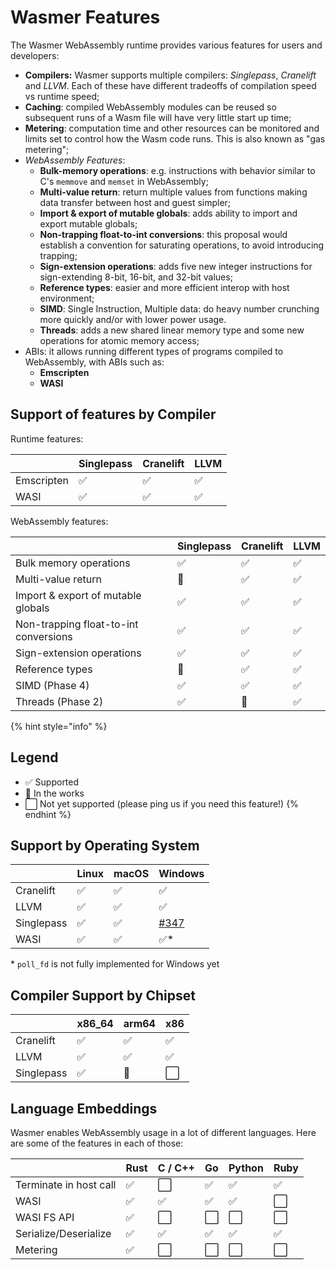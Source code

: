 # Wasmer Features

The Wasmer WebAssembly runtime provides various features for users and developers:

* **Compilers:** Wasmer supports multiple compilers: _Singlepass_, _Cranelift_ and _LLVM_. Each of these have different tradeoffs of compilation speed vs runtime speed;
* **Caching**: compiled WebAssembly modules can be reused so subsequent runs of a Wasm file will have very little start up time;
* **Metering**: computation time and other resources can be monitored and limits set to control how the Wasm code runs. This is also known as "gas metering";
* _WebAssembly Features_:
  * **Bulk-memory operations**: e.g. instructions with behavior similar to C's `memmove` and `memset` in WebAssembly;
  * **Multi-value return**: return multiple values from functions making data transfer between host and guest simpler;
  * **Import & export of mutable globals**: adds ability to import and export mutable globals;
  * **Non-trapping float-to-int conversions**: this proposal would establish a convention for saturating operations, to avoid introducing trapping;
  * **Sign-extension operations**: adds five new integer instructions for sign-extending 8-bit, 16-bit, and 32-bit values;
  * **Reference types**: easier and more efficient interop with host environment;
  * **SIMD**: Single Instruction, Multiple data: do heavy number crunching more quickly and/or with lower power usage.
  * **Threads**: adds a new shared linear memory type and some new operations for atomic memory access;
* ABIs: it allows running different types of programs compiled to WebAssembly, with ABIs such as:
  * **Emscripten**
  * **WASI**

## Support of features by Compiler

Runtime features:

|  | Singlepass | Cranelift | LLVM |
| :--- | :--- | :--- | :--- |
| Emscripten | ✅ | ✅ | ✅ |
| WASI | ✅ | ✅ | ✅ |

WebAssembly features:

|  | Singlepass | Cranelift | LLVM |
| :--- | :--- | :--- | :--- |
| Bulk memory operations	| ✅ | ✅ | ✅ |
| Multi-value return | 🔄 | ✅ | ✅ |
| Import & export of mutable globals | ✅ | ✅ | ✅ |
| Non-trapping float-to-int conversions | ✅ | ✅ | ✅ |
| Sign-extension operations | ✅ | ✅ | ✅ |
| Reference types | 🔄 | ✅ | ✅ |
| SIMD (Phase 4) | ✅ | ✅ | ✅ |
| Threads (Phase 2) | ✅ | 🔄 | ✅ |

{% hint style="info" %}
## Legend

* ✅ Supported
* 🔄 In the works
* ⬜ Not yet supported \(please ping us if you need this feature!\)
{% endhint %}

## Support by Operating System

|  | Linux | macOS | Windows |
| :--- | :--- | :--- | :--- |
| Cranelift | ✅ | ✅ | ✅ |
| LLVM | ✅ | ✅ | ✅ |
| Singlepass | ✅ | ✅ | [\#347](https://github.com/wasmerio/wasmer/issues/347) |
| WASI | ✅ | ✅ | ✅\* |

\* `poll_fd` is not fully implemented for Windows yet


## Compiler Support by Chipset

|  | x86_64 | arm64 | x86 |
| :--- | :--- | :--- | :--- |
| Cranelift | ✅ | ✅ | ✅ |
| LLVM | ✅ | ✅ | ✅ |
| Singlepass | ✅ | 🔄 | ⬜ |

## Language Embeddings

Wasmer enables WebAssembly usage in a lot of different languages.
Here are some of the features in each of those:

|  | Rust | C / C++ | Go | Python | Ruby |
| :--- | :--- | :--- | :--- | :--- | :--- |
| Terminate in host call | ✅ | ⬜ | ✅ | ✅ | ✅ |
| WASI | ✅ | ✅ | ✅ | ✅ | ⬜ |
| WASI FS API | ✅ | ⬜ | ⬜ | ⬜ | ⬜ |
| Serialize/Deserialize | ✅ | ✅ | ✅ | ✅ | ✅ |
| Metering | ✅ | ⬜ | ⬜ | ⬜ | ⬜ |

